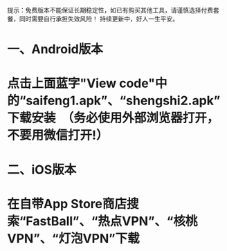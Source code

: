 提示：免费版本不能保证长期稳定性，如已有购买其他工具，请谨慎选择付费套餐，同时需要自行承担失效风险！
持续更新中，好人一生平安。

# 一、Android版本
# 点击上面蓝字"View code"中的“saifeng1.apk”、“shengshi2.apk”下载安装  （务必使用外部浏览器打开，不要用微信打开!）

# 二、iOS版本
# 在自带App Store商店搜索“FastBall”、“热点VPN”、“核桃VPN”、“灯泡VPN”下载
